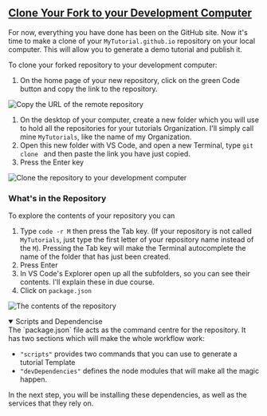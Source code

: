 <section
id="clone-your-fork"
aria-labelledby="clone-your-fork"
data-item="Clone Your Fork"
>
<h2><a href="#clone-your-fork">Clone Your Fork to your Development Computer</a></h2>

For now, everything you have done has been on the GitHub site. Now it's time to make a clone of your `MyTutorial.github.io` repository on your local computer. This will allow you to generate a demo tutorial and publish it.

To clone your forked repository to your development computer:

1. On the home page of your new repository, click on the green Code button and copy the link to the repository.

![Copy the URL of the remote repository](images/CloneFork.webp)

1. On the desktop of your computer, create a new folder which you will use to hold all the repositories for your tutorials Organization. I'll simply call mine `MyTutorials`, like the name of my Organization.
2. Open this new folder with VS Code, and open a new Terminal, type `git clone ` and then paste the link you have just copied.
3. Press the Enter key

![Clone the repository to your development computer](images/LocalClone.webp)

### What's in the Repository
To explore the contents of your repository you can
1. Type `code -r M` then press the Tab key. (If your repository is not called `MyTutorials`, just type the first letter of your repository name instead of the `M`). Pressing the Tab key will make the Terminal autocomplete the name of the folder that has just been created.
2. Press Enter
3. In VS Code's Explorer open up all the subfolders, so you can see their contents. I'll explain these in due course.
4. Click on `package.json`

![The contents of the repository](images/packege-json.webp)

<details
class="pivot"
open
>
<summary>Scripts and Dependencise</summary>
The `package.json` file acts as the command centre for the repository. It has two sections which will make the whole workflow work:

* `"scripts"` provides two commands that you can use to generate a tutorial Template
* `"devDependencies"` defines the node modules that will make all the magic happen.

In the next step, you will be installing these dependencies, as well as the services that they rely on.

</details>

</section>
